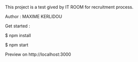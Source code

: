 This project is a test gived by IT ROOM for recruitment process.

Author : MAXIME KERLIDOU

Get started : 

$ npm install

$ npm start 

Preview on http://localhost:3000
